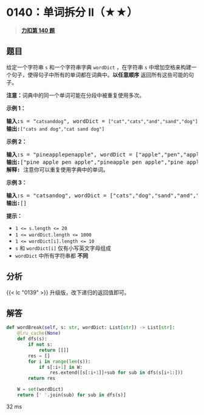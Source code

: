 # 0140：单词拆分 II（★★）


> <u>**[力扣第 140 题](https://leetcode.cn/problems/word-break-ii/)**</u>

## 题目

<p>给定一个字符串 <code>s</code> 和一个字符串字典<meta charset="UTF-8" /> <code>wordDict</code> ，在字符串<meta charset="UTF-8" /> <code>s</code> 中增加空格来构建一个句子，使得句子中所有的单词都在词典中。<strong>以任意顺序</strong> 返回所有这些可能的句子。</p>

<p><strong>注意：</strong>词典中的同一个单词可能在分段中被重复使用多次。</p>



<p><strong>示例 1：</strong></p>

<pre>
<strong>输入:</strong>s = "<code>catsanddog</code>", wordDict = <code>["cat","cats","and","sand","dog"]</code>
<strong>输出:</strong><code>["cats and dog","cat sand dog"]</code>
</pre>

<p><strong>示例 2：</strong></p>

<pre>
<strong>输入:</strong>s = "pineapplepenapple", wordDict = ["apple","pen","applepen","pine","pineapple"]
<strong>输出:</strong>["pine apple pen apple","pineapple pen apple","pine applepen apple"]
<strong>解释:</strong> 注意你可以重复使用字典中的单词。
</pre>

<p><strong>示例 3：</strong></p>

<pre>
<strong>输入:</strong>s = "catsandog", wordDict = ["cats","dog","sand","and","cat"]
<strong>输出:</strong>[]
</pre>



<p><strong>提示：</strong></p>

<p><meta charset="UTF-8" /></p>

<ul>
<li><code>1 &lt;= s.length &lt;= 20</code></li>
<li><code>1 &lt;= wordDict.length &lt;= 1000</code></li>
<li><code>1 &lt;= wordDict[i].length &lt;= 10</code></li>
<li><code>s</code> 和 <code>wordDict[i]</code> 仅有小写英文字母组成</li>
<li><code>wordDict</code> 中所有字符串都 <strong>不同</strong></li>
</ul>


## 分析

{{< lc "0139" >}} 升级版，改下递归的返回值即可。

## 解答

```python
def wordBreak(self, s: str, wordDict: List[str]) -> List[str]:
    @lru_cache(None)
    def dfs(s):
        if not s:
            return [[]]
        res = []
        for i in range(len(s)):
            if s[:i+1] in W:
                res.extend([s[:i+1]]+sub for sub in dfs(s[i+1:]))
        return res

    W = set(wordDict)
    return [' '.join(sub) for sub in dfs(s)]
```
32 ms

